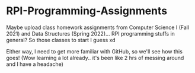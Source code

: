 # RPI-Programming-Assignments

Maybe upload class homework assignments from Computer Science I (Fall 2021) and Data Structures (Spring 2022)… RPI programming stuffs in general? So those classes to start I guess xd

Either way, I need to get more familiar with GitHub, so we'll see how this goes! (Wow learning a lot already.. it's been like 2 hrs of messing around and I have a headache)

